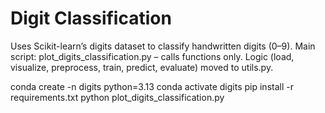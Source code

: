 # Digit Classification
Uses Scikit-learn’s digits dataset to classify handwritten digits (0–9).
Main script: plot_digits_classification.py – calls functions only.
Logic (load, visualize, preprocess, train, predict, evaluate) moved to utils.py.

conda create -n digits python=3.13
conda activate digits
pip install -r requirements.txt
python plot_digits_classification.py
